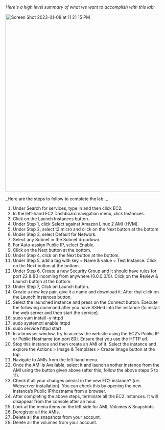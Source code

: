 _Here's a high level summary of what we want to accomplish with this lab:_

<img width="579" alt="Screen Shot 2023-01-08 at 11 21 15 PM" src="https://user-images.githubusercontent.com/25653204/211240643-e63c48ff-565e-470d-8259-c53e6b95aec1.png">

_Here are the steps to follow to complete the lab: _

1. Under Search for services, type in and then click EC2.
1. In the left-hand EC2 Dashboard navigation menu, click Instances.
1. Click on the Launch Instances button.
1. Under Step 1, click Select against Amazon Linux 2 AMI (HVM).
1. Under Step 2, select t2.micro and click on the Next button at the bottom.
1. Under Step 3, select Default for Network.
1. Select any Subnet in the Subnet dropdown. 
1. For Auto-assign Public IP, select Enable.
1. Click on the Next button at the bottom.
1. Under Step 4, click on the Next button at the bottom.
1. Under Step 5, add a tag with key = Name & value = Test Instance. Click on the Next button at the bottom.
1. Under Step 6, Create a new Security Group and it should have rules for port 22 & 80 incoming from anywhere (0.0.0.0/0). Click on the Review & Launch button at the bottom.
1. Under Step 7, Click on Launch button. 
1. Create a new key pair, give it a name and download it. After that click on the Launch Instances button. 
1. Select the launched instance and press on the Connect button. Execute the following command after you have SSHed into the instance (to install the web server and then start the service). 
1. sudo yum install -y httpd
1. sudo systemctl enable httpd
1. sudo service httpd start
1. In a browser window, try to access the website using the EC2’s Public IP or Public Hostname (on port 80). Ensure that you use the HTTP url.  
1. Stop this instance and then create an AMI of it. Select the instance and explore the Actions > Image & Templates > Create Image button at the top. 
1. Navigate to AMIs from the left hand menu. 
1. Once the AMI is Available, select it and launch another instance from the AMI using the button given above (after this, follow the above steps 5 to 11). 
1. Check if all your changes persist in the new EC2 instance? (i.e. Webserver installation). You can check this by opening the new instance’s Public IP/hostname from a browser. 
1. After completing the above steps, terminate all the EC2 instances. It will disappear from the console after an hour.
1. Look at the menu items on the left side for AMI, Volumes & Snapshots. 
1. Deregister all the AMIs.
1. Delete all the snapshots from your account.
1. Delete all the volumes from your account. 
